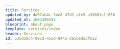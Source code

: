```yaml
---
title: Services
updated_by: da07ab4c-34e8-47d2-afe9-a33081c1f656
updated_at: 1603386592
blueprint: about_page
template: services/index
header: Services
id: 535d59c4-09cd-456d-8442-da5bedd3f612
---
```

